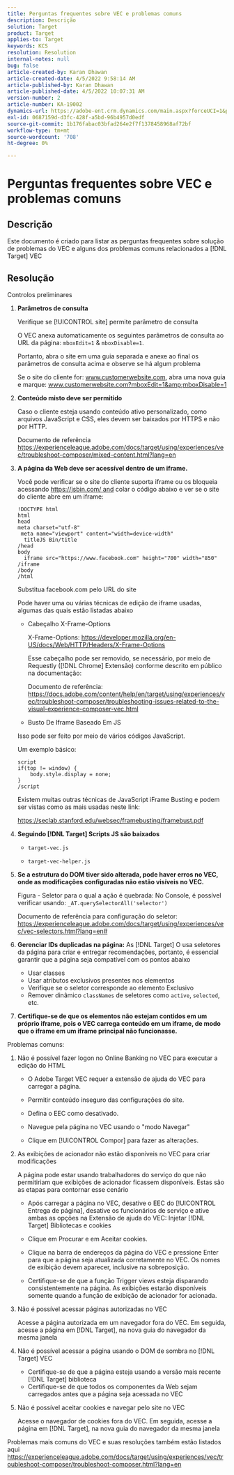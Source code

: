```yaml
---
title: Perguntas frequentes sobre VEC e problemas comuns
description: Descrição
solution: Target
product: Target
applies-to: Target
keywords: KCS
resolution: Resolution
internal-notes: null
bug: false
article-created-by: Karan Dhawan
article-created-date: 4/5/2022 9:58:14 AM
article-published-by: Karan Dhawan
article-published-date: 4/5/2022 10:07:31 AM
version-number: 2
article-number: KA-19002
dynamics-url: https://adobe-ent.crm.dynamics.com/main.aspx?forceUCI=1&pagetype=entityrecord&etn=knowledgearticle&id=d85d96e3-c6b4-ec11-983f-000d3a5d0d73
exl-id: 0687159d-d3fc-428f-a5bd-96b4957d0edf
source-git-commit: 1b176fabac03bfad264e2f7f1378458968af72bf
workflow-type: tm+mt
source-wordcount: '708'
ht-degree: 0%

---
```


# Perguntas frequentes sobre VEC e problemas comuns

## Descrição

Este documento é criado para listar as perguntas frequentes sobre solução de problemas do VEC e alguns dos problemas comuns relacionados a [!DNL Target] VEC

## Resolução

Controlos preliminares

1. <b>Parâmetros de consulta</b>

   Verifique se [!UICONTROL site] permite parâmetro de consulta

   O VEC anexa automaticamente os seguintes parâmetros de consulta ao URL da página: `mboxEdit=1` &amp; `mboxDisable=1`.

   Portanto, abra o site em uma guia separada e anexe ao final os parâmetros de consulta acima e observe se há algum problema

   Se o site do cliente for: www.customerwebsite.com, abra uma nova guia e marque: www.customerwebsite.com?mboxEdit=1&amp;mboxDisable=1

1. <b>Conteúdo misto deve ser permitido</b>

   Caso o cliente esteja usando conteúdo ativo personalizado, como arquivos JavaScript e CSS, eles devem ser baixados por HTTPS e não por HTTP.

   Documento de referência https://experienceleague.adobe.com/docs/target/using/experiences/vec/troubleshoot-composer/mixed-content.html?lang=en

1. <b>A página da Web deve ser acessível dentro de um iframe.</b>

   Você pode verificar se o site do cliente suporta iframe ou os bloqueia acessando https://jsbin.com/ and colar o código abaixo e ver se o site do cliente abre em um iframe:

   ```
   !DOCTYPE html
   html
   head
   meta charset="utf-8"
    meta name="viewport" content="width=device-width"
     titleJS Bin/title
   /head
   body
     iframe src="https://www.facebook.com" height="700" width="850" /iframe
   /body
   /html
   ```

   Substitua facebook.com pelo URL do site

   Pode haver uma ou várias técnicas de edição de iframe usadas, algumas das quais estão listadas abaixo

   - Cabeçalho X-Frame-Options

      X-Frame-Options: https://developer.mozilla.org/en-US/docs/Web/HTTP/Headers/X-Frame-Options

      Esse cabeçalho pode ser removido, se necessário, por meio de Requestly ([!DNL Chrome] Extensão) conforme descrito em público na documentação: 

      Documento de referência: https://docs.adobe.com/content/help/en/target/using/experiences/vec/troubleshoot-composer/troubleshooting-issues-related-to-the-visual-experience-composer-vec.html

   - Busto De Iframe Baseado Em JS

   Isso pode ser feito por meio de vários códigos JavaScript.

   Um exemplo básico:

   ```
   script
   if(top != window) {
       body.style.display = none;
   }
   /script
   ```

   Existem muitas outras técnicas de JavaScript iFrame Busting e podem ser vistas como as mais usadas neste link:

   https://seclab.stanford.edu/websec/framebusting/framebust.pdf

1. <b>Seguindo [!DNL Target] Scripts JS são baixados</b>

   - `target-vec.js`

   - `target-vec-helper.js`

1. <b>Se a estrutura do DOM tiver sido alterada, pode haver erros no VEC, onde as modificações configuradas não estão visíveis no VEC.</b>

   Figura - Seletor para o qual a ação é quebrada: No Console, é possível verificar usando: `_AT.querySelectorAll('selector')`

   Documento de referência para configuração do seletor: https://experienceleague.adobe.com/docs/target/using/experiences/vec/vec-selectors.html?lang=en#

1. <b>Gerenciar IDs duplicadas na página:</b> As [!DNL Target] O usa seletores da página para criar e entregar recomendações, portanto, é essencial garantir que a página seja compatível com os pontos abaixo

   - Usar classes
   - Usar atributos exclusivos presentes nos elementos
   - Verifique se o seletor corresponde ao elemento Exclusivo
   - Remover dinâmico `classNames` de seletores como `active`, `selected`, etc.

1. <b>Certifique-se de que os elementos não estejam contidos em um próprio iframe, pois o VEC carrega conteúdo em um iframe, de modo que o iframe em um iframe principal não funcionasse.</b>

Problemas comuns:

1. Não é possível fazer logon no Online Banking no VEC para executar a edição do HTML

   - O Adobe Target VEC requer a extensão de ajuda do VEC para carregar a página.

   - Permitir conteúdo inseguro das configurações do site.

   - Defina o EEC como desativado.

   - Navegue pela página no VEC usando o &quot;modo Navegar&quot;

   - Clique em [!UICONTROL Compor] para fazer as alterações.


1. As exibições de acionador não estão disponíveis no VEC para criar modificações

   A página pode estar usando trabalhadores do serviço do que não permitiriam que exibições de acionador ficassem disponíveis. Estas são as etapas para contornar esse cenário

   - Após carregar a página no VEC, desative o EEC do [!UICONTROL Entrega de página], desative os funcionários de serviço e ative ambas as opções na Extensão de ajuda do VEC: Injetar [!DNL Target] Bibliotecas e cookies

   - Clique em Procurar e em Aceitar cookies.

   - Clique na barra de endereços da página do VEC e pressione Enter para que a página seja atualizada corretamente no VEC. Os nomes de exibição devem aparecer, inclusive na sobreposição.

   - Certifique-se de que a função Trigger views esteja disparando consistentemente na página. As exibições estarão disponíveis somente quando a função de exibição de acionador for acionada.



1. Não é possível acessar páginas autorizadas no VEC

   Acesse a página autorizada em um navegador fora do VEC. Em seguida, acesse a página em [!DNL Target], na nova guia do navegador da mesma janela 

1. Não é possível acessar a página usando o DOM de sombra no [!DNL Target] VEC

   - Certifique-se de que a página esteja usando a versão mais recente [!DNL Target] biblioteca
   - Certifique-se de que todos os componentes da Web sejam carregados antes que a página seja acessada no VEC

1. Não é possível aceitar cookies e navegar pelo site no VEC

   Acesse o navegador de cookies fora do VEC. Em seguida, acesse a página em [!DNL Target], na nova guia do navegador da mesma janela 

Problemas mais comuns do VEC e suas resoluções também estão listados aqui https://experienceleague.adobe.com/docs/target/using/experiences/vec/troubleshoot-composer/troubleshoot-composer.html?lang=en
